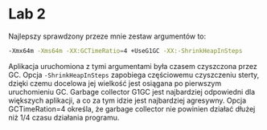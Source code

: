 # Lab 2
Najlepszy sprawdzony przeze mnie zestaw argumentów to:
```bash
-Xmx64m -Xms64m -XX:GCTimeRatio=4 +UseG1GC -XX:-ShrinkHeapInSteps
```

Aplikacja uruchomiona z tymi argumentami była czasem czyszczona przez GC.
Opcja `-ShrinkHeapInSteps` zapobiega częściowemu czyszczeniu sterty, dzięki czemu docelowa jej wielkość jest osiągana po pierwszym uruchomieniu GC.
Garbage collector G1GC jest najbardziej odpowiedni dla większych aplikacji, a co za tym idzie jest najbardziej agresywny.
Opcja GCTimeRation=4 określa, że garbage collector nie powinien działać dłużej niż 1/4 czasu działania programu.